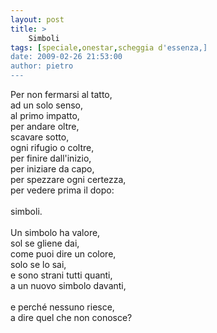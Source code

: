 ```yaml
---
layout: post
title: >
    Simboli
tags: [speciale,onestar,scheggia d'essenza,]
date: 2009-02-26 21:53:00
author: pietro
---
```

Per non fermarsi al tatto,<br/>ad un solo senso,<br/>al primo impatto,<br/>per andare oltre,<br/>scavare sotto,<br/>ogni rifugio o coltre,<br/>per finire dall'inizio,<br/>per iniziare da capo,<br/>per spezzare ogni certezza,<br/>per vedere prima il dopo:<br/><br/>simboli.<br/><br/>Un simbolo ha valore,<br/>sol se gliene dai,<br/>come puoi dire un colore,<br/>solo se lo sai,<br/>e sono strani tutti quanti,<br/>a un nuovo simbolo davanti,<br/><br/>e perché nessuno riesce,<br/>a dire quel che non conosce?
